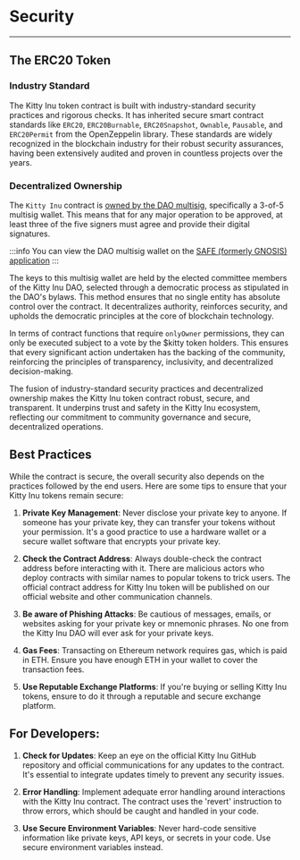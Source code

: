 # Security

----------------------------------------------------------------------------

## The ERC20 Token

### Industry Standard

The Kitty Inu token contract is built with industry-standard security practices and rigorous checks. It has inherited secure smart contract standards like `ERC20`, `ERC20Burnable`, `ERC20Snapshot`, `Ownable`, `Pausable`, and `ERC20Permit` from the OpenZeppelin library. These standards are widely recognized in the blockchain industry for their robust security assurances, having been extensively audited and proven in countless projects over the years.

### Decentralized Ownership

The `Kitty Inu` contract is [owned by the DAO multisig](https://etherscan.io/tx/0xb3bd8cd54f02f2927009e163bdaee496249ee61ecf8e9602a23ccce62f7a188f), specifically a 3-of-5 multisig wallet. This means that for any major operation to be approved, at least three of the five signers must agree and provide their digital signatures.

:::info
You can view the DAO multisig wallet on the [SAFE (formerly GNOSIS) application](https://app.safe.global/home?safe=eth:0xAe822e37f4Bb4cFA2DbA93cA079Bdf135E5c8b37)
:::

The keys to this multisig wallet are held by the elected committee members of the Kitty Inu DAO, selected through a democratic process as stipulated in the DAO's bylaws. This method ensures that no single entity has absolute control over the contract. It decentralizes authority, reinforces security, and upholds the democratic principles at the core of blockchain technology.

In terms of contract functions that require `onlyOwner` permissions, they can only be executed subject to a vote by the $kitty token holders. This ensures that every significant action undertaken has the backing of the community, reinforcing the principles of transparency, inclusivity, and decentralized decision-making.

The fusion of industry-standard security practices and decentralized ownership makes the Kitty Inu token contract robust, secure, and transparent. It underpins trust and safety in the Kitty Inu ecosystem, reflecting our commitment to community governance and secure, decentralized operations.

## Best Practices

While the contract is secure, the overall security also depends on the practices followed by the end users. Here are some tips to ensure that your Kitty Inu tokens remain secure:

1. **Private Key Management**: Never disclose your private key to anyone. If someone has your private key, they can transfer your tokens without your permission. It's a good practice to use a hardware wallet or a secure wallet software that encrypts your private key.

2. **Check the Contract Address**: Always double-check the contract address before interacting with it. There are malicious actors who deploy contracts with similar names to popular tokens to trick users. The official contract address for Kitty Inu token will be published on our official website and other communication channels.

3. **Be aware of Phishing Attacks**: Be cautious of messages, emails, or websites asking for your private key or mnemonic phrases. No one from the Kitty Inu DAO will ever ask for your private keys.

4. **Gas Fees**: Transacting on Ethereum network requires gas, which is paid in ETH. Ensure you have enough ETH in your wallet to cover the transaction fees.

5. **Use Reputable Exchange Platforms**: If you're buying or selling Kitty Inu tokens, ensure to do it through a reputable and secure exchange platform.

## For Developers:

1. **Check for Updates**: Keep an eye on the official Kitty Inu GitHub repository and official communications for any updates to the contract. It's essential to integrate updates timely to prevent any security issues.

2. **Error Handling**: Implement adequate error handling around interactions with the Kitty Inu contract. The contract uses the 'revert' instruction to throw errors, which should be caught and handled in your code.

3. **Use Secure Environment Variables**: Never hard-code sensitive information like private keys, API keys, or secrets in your code. Use secure environment variables instead.
